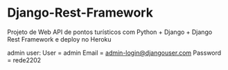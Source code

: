 # Django-Rest-Framework
Projeto de Web API de pontos turísticos com Python + Django + Django Rest Framework e deploy no Heroku

admin user:
User = admin
Email = admin-login@djangouser.com
Password = rede2202
